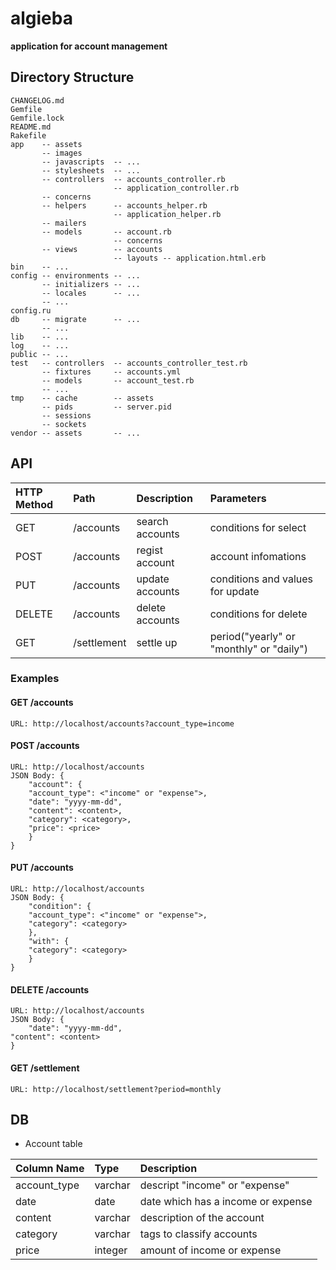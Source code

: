 # algieba

**application for account management**

## Directory Structure

    CHANGELOG.md
    Gemfile
    Gemfile.lock
    README.md
    Rakefile
    app    -- assets
           -- images
           -- javascripts  -- ...
           -- stylesheets  -- ...
           -- controllers  -- accounts_controller.rb
                           -- application_controller.rb
           -- concerns
           -- helpers      -- accounts_helper.rb
                           -- application_helper.rb
           -- mailers
           -- models       -- account.rb
                           -- concerns
           -- views        -- accounts
                           -- layouts -- application.html.erb
    bin    -- ...
    config -- environments -- ...
           -- initializers -- ...
           -- locales      -- ...
           -- ...
    config.ru
    db     -- migrate      -- ...
           -- ...
    lib    -- ...
    log    -- ...
    public -- ...
    test   -- controllers  -- accounts_controller_test.rb
           -- fixtures     -- accounts.yml
           -- models       -- account_test.rb
           -- ...
    tmp    -- cache        -- assets
           -- pids         -- server.pid
           -- sessions
           -- sockets
    vendor -- assets       -- ...


## API

|HTTP Method|Path        |Description     |Parameters                               |
|:----------|:-----------|:---------------|:----------------------------------------|
|GET        |/accounts   |search accounts |conditions for select                    |
|POST       |/accounts   |regist account  |account infomations                      |
|PUT        |/accounts   |update accounts |conditions and values for update         |
|DELETE     |/accounts   |delete accounts |conditions for delete                    |
|GET        |/settlement |settle up       |period("yearly" or "monthly" or "daily") |

### Examples

#### GET /accounts

    URL: http://localhost/accounts?account_type=income

#### POST /accounts

    URL: http://localhost/accounts
    JSON Body: {
        "account": {
	    "account_type": <"income" or "expense">,
	    "date": "yyyy-mm-dd",
	    "content": <content>,
	    "category": <category>,
	    "price": <price>
        }
    }

#### PUT /accounts

    URL: http://localhost/accounts
    JSON Body: {
        "condition": {
	    "account_type": <"income" or "expense">,
	    "category": <category>
        },
        "with": {
	    "category": <category>
        }
    }

#### DELETE /accounts

    URL: http://localhost/accounts
    JSON Body: {
    	"date": "yyyy-mm-dd",
	"content": <content>
    }

#### GET /settlement

    URL: http://localhost/settlement?period=monthly

## DB

- Account table

|Column Name  |Type    |Description                            |
|:------------|:-------|:--------------------------------------|
|account_type |varchar |descript "income" or "expense"         |
|date         |date    |date which has a income or expense     |
|content      |varchar |description of the account             |
|category     |varchar |tags to classify accounts              |
|price        |integer |amount of income or expense            |
